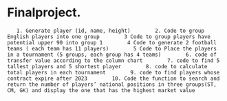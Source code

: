 # Finalproject.
       1. Generate player (id, name, height)        2. Code to group English players into one group        3 Code to group players have potential upper 90 into group 1        4 Code to generate 2 football teams ( each team has 11 players)        5 Code to Place the players in a tournament (5 groups, each group has 4 teams)        6. code of transfer value according to the column chart        7. code to find 5 tallest players and 5 shortest player        8. code to calculate total players in each tournament        9. code to find players whose contract expire after 2023        10. Code the function to search and return the number of players’ national positions in three groups(ST, CM, GK) and display the one that has the highest market value
